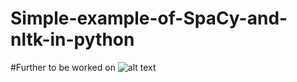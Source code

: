 # Simple-example-of-SpaCy-and-nltk-in-python
#Further to be worked on
![alt text](https://github.com/[vivii9630]/[Simple-example-of-SpaCy-and-nltk-in-python]/spacy.jpg?raw=true)
